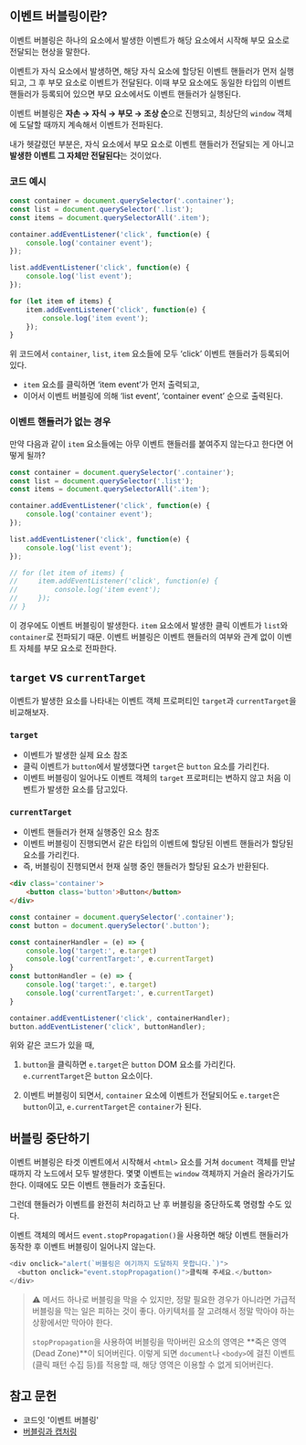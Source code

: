 ## 이벤트 버블링이란?
이벤트 버블링은 하나의 요소에서 발생한 이벤트가 해당 요소에서 시작해 부모 요소로 전달되는 현상을 말한다.

이벤트가 자식 요소에서 발생하면, 해당 자식 요소에 할당된 이벤트 핸들러가 먼저 실행되고, 그 후 부모 요소로 이벤트가 전달된다. 이때 부모 요소에도 동일한 타입의 이벤트 핸들러가 등록되어 있으면 부모 요소에서도 이벤트 핸들러가 실행된다.

이벤트 버블링은 **자손 → 자식 → 부모 → 조상 순**으로 진행되고, 최상단의 `window` 객체에 도달할 때까지 계속해서 이벤트가 전파된다.

내가 헷갈렸던 부분은, 자식 요소에서 부모 요소로 이벤트 핸들러가 전달되는 게 아니고 **발생한 이벤트 그 자체만 전달된다**는 것이었다.

### 코드 예시
```js
const container = document.querySelector('.container');
const list = document.querySelector('.list');
const items = document.querySelectorAll('.item');

container.addEventListener('click', function(e) {
    console.log('container event');
});

list.addEventListener('click', function(e) {
    console.log('list event');
});

for (let item of items) {
    item.addEventListener('click', function(e) {
        console.log('item event');
    });
}
```

위 코드에서 `container`, `list`, `item` 요소들에 모두 ‘click’ 이벤트 핸들러가 등록되어 있다.
- `item` 요소를 클릭하면 ‘item event’가 먼저 출력되고,
- 이어서 이벤트 버블링에 의해 ‘list event’, ‘container event’ 순으로 출력된다.

### 이벤트 핸들러가 없는 경우

만약 다음과 같이 `item` 요소들에는 아무 이벤트 핸들러를 붙여주지 않는다고 한다면 어떻게 될까?
```js
const container = document.querySelector('.container');
const list = document.querySelector('.list');
const items = document.querySelectorAll('.item');

container.addEventListener('click', function(e) {
    console.log('container event');
});

list.addEventListener('click', function(e) {
    console.log('list event');
});

// for (let item of items) {
//     item.addEventListener('click', function(e) {
//         console.log('item event');
//     });
// }
```
이 경우에도 이벤트 버블링이 발생한다. `item` 요소에서 발생한 클릭 이벤트가 `list`와 `container`로 전파되기 때문. 이벤트 버블링은 이벤트 핸들러의 여부와 관계 없이 이벤트 자체를 부모 요소로 전파한다.

## `target` vs `currentTarget`

이벤트가 발생한 요소를 나타내는 이벤트 객체 프로퍼티인 `target`과 `currentTarget`을 비교해보자.

### `target`
- 이벤트가 발생한 실제 요소 참조
- 클릭 이벤트가 `button`에서 발생했다면 `target`은 `button` 요소를 가리킨다.
- 이벤트 버블링이 일어나도 이벤트 객체의 `target` 프로퍼티는 변하지 않고 처음 이벤트가 발생한 요소를 담고있다.

### `currentTarget`
- 이벤트 핸들러가 현재 실행중인 요소 참조
- 이벤트 버블링이 진행되면서 같은 타입의 이벤트에 할당된 이벤트 핸들러가 할당된 요소를 가리킨다.
- 즉, 버블링이 진행되면서 현재 실행 중인 핸들러가 할당된 요소가 반환된다.

```html
<div class='container'>
    <button class='button'>Button</button>
</div>
```
```js
const container = document.querySelector('.container');
const button = document.querySelector('.button');

const containerHandler = (e) => {
    console.log('target:', e.target)
    console.log('currentTarget:', e.currentTarget)
}
const buttonHandler = (e) => {
    console.log('target:', e.target)
    console.log('currentTarget:', e.currentTarget)
}

container.addEventListener('click', containerHandler);
button.addEventListener('click', buttonHandler);
```
위와 같은 코드가 있을 때,

1. `button`을 클릭하면 `e.target`은 `button` DOM 요소를 가리킨다.
`e.currentTarget`은 `button` 요소이다.

2. 이벤트 버블링이 되면서, `container` 요소에 이벤트가 전달되어도 `e.target`은 `button`이고, `e.currentTarget`은 `container`가 된다.

## 버블링 중단하기
이벤트 버블링은 타겟 이벤트에서 시작해서 `<html>` 요소를 거쳐 `document` 객체를 만날 때까지 각 노드에서 모두 발생한다. 몇몇 이벤트는 `window` 객체까지 거슬러 올라가기도 한다. 이때에도 모든 이벤트 핸들러가 호출된다.

그런데 핸들러가 이벤트를 완전히 처리하고 난 후 버블링을 중단하도록 명령할 수도 있다.

이벤트 객체의 메서드 `event.stopPropagation()`을 사용하면 해당 이벤트 핸들러가 동작한 후 이벤트 버블링이 일어나지 않는다.

```js
<div onclick="alert(`버블링은 여기까지 도달하지 못합니다.`)">
  <button onclick="event.stopPropagation()">클릭해 주세요.</button>
</div>
```

> ⚠️ 메서드 하나로 버블링을 막을 수 있지만, 정말 필요한 경우가 아니라면 가급적 버블링을 막는 일은 피하는 것이 좋다. 아키텍처를 잘 고려해서 정말 막아야 하는 상황에서만 막아야 한다.
> 
> `stopPropagation`을 사용하여 버블링을 막아버린 요소의 영역은 **죽은 영역(Dead Zone)**이 되어버린다. 이렇게 되면 `document`나 `<body>`에 걸친 이벤트(클릭 패턴 수집 등)를 적용할 때, 해당 영역은 이용할 수 없게 되어버린다.

## 참고 문헌
- 코드잇 '이벤트 버블링'
- [버블링과 캡처링](https://ko.javascript.info/bubbling-and-capturing)